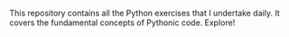 This repository contains all the Python exercises that I undertake daily. It covers the fundamental concepts of Pythonic code. Explore!